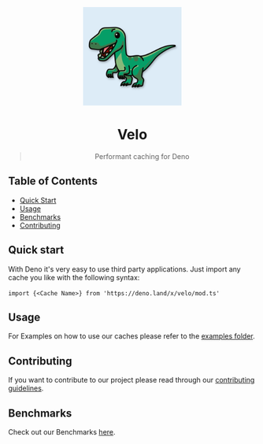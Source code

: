 <p align="center">
<img src="./media/velo-logo.svg" width="200">

<h1 align="center">Velo</h1>
<blockquote align="center">Performant caching for Deno</blockquote>
</p>

## Table of Contents

- [Quick Start](#quick-start)
- [Usage](#usage)
- [Benchmarks](#benchmarks)
- [Contributing](#contributing)

## Quick start

With Deno it's very easy to use third party applications. Just import any cache you like with the following syntax:

`import {<Cache Name>} from 'https://deno.land/x/velo/mod.ts'`

## Usage

For Examples on how to use our caches please refer to the [examples folder](./examples).

## Contributing

If you want to contribute to our project please read through our [contributing guidelines](./CONTRIBUTING).

## Benchmarks

Check out our Benchmarks [here](./benchmark/results).
